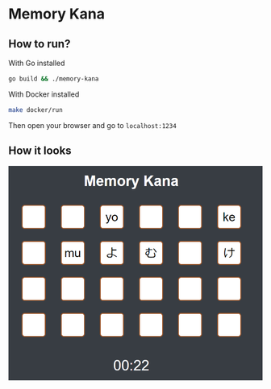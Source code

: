 # Memory Kana

## How to run?

With Go installed

```sh
go build && ./memory-kana
```

With Docker installed

```sh
make docker/run
```

Then open your browser and go to `localhost:1234`

## How it looks
![](howitlooks.png)
